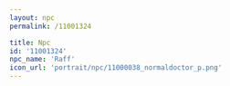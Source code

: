 ```yaml
---
layout: npc
permalink: /11001324

title: Npc
id: '11001324'
npc_name: 'Raff'
icon_url: 'portrait/npc/11000038_normaldoctor_p.png'
---
```

